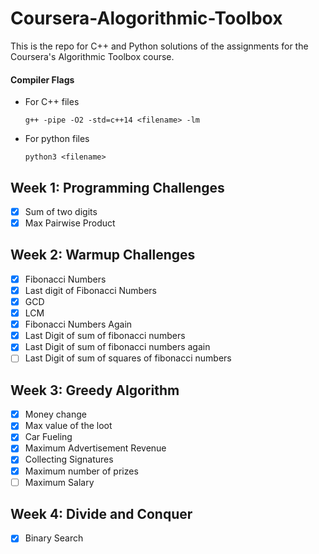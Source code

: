 # Coursera-Alogorithmic-Toolbox
This is the repo for C++ and Python solutions of the assignments for the Coursera's Algorithmic Toolbox course. 

#### Compiler Flags
- For C++ files
    ```
    g++ -pipe -O2 -std=c++14 <filename> -lm
    ```
- For python files
    ```
    python3 <filename>
    ```

## Week 1: Programming Challenges

- [x] Sum of two digits 
- [x] Max Pairwise Product

## Week 2: Warmup Challenges
- [x] Fibonacci Numbers
- [x] Last digit of Fibonacci Numbers
- [x] GCD
- [x] LCM
- [x] Fibonacci Numbers Again
- [x] Last Digit of sum of fibonacci numbers
- [x] Last Digit of sum of fibonacci numbers again
- [ ] Last Digit of sum of squares of fibonacci numbers

## Week 3: Greedy Algorithm
- [x] Money change
- [x] Max value of the loot
- [x] Car Fueling
- [x] Maximum Advertisement Revenue
- [x] Collecting Signatures
- [x] Maximum number of prizes
- [ ] Maximum Salary

## Week 4: Divide and Conquer
- [x] Binary Search

